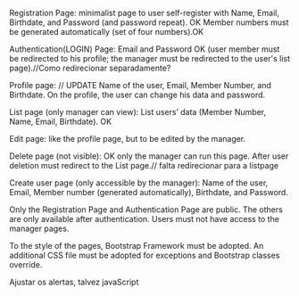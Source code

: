 Registration Page: 
minimalist page to user self-register with Name, Email, Birthdate, and Password (and password repeat). OK
Member numbers must be generated automatically (set of four numbers).OK


Authentication(LOGIN) Page: 
Email and Password OK
(user member must be redirected to his profile; the manager must be redirected to the user's list page).//Como redirecionar separadamente? 


Profile page: // UPDATE
Name of the user, Email, Member Number, and Birthdate. On the profile, the user can change his data and password.


List page (only manager can view): 
List users’ data (Member Number, Name, Email, Birthdate). OK


Edit page: 
like the profile page, but to be edited by the manager.


Delete page (not visible): OK
only the manager can run this page. After user deletion must redirect to the List page.// falta redirecionar para a listpage


Create user page (only accessible by the manager): 
Name of the user, Email, Member number (generated automatically), Birthdate, and Password.


Only the Registration Page and Authentication Page are public. The others are only available after authentication.
Users must not have access to the manager pages.


To the style of the pages, Bootstrap Framework must be adopted. An additional CSS file must be adopted for exceptions and Bootstrap classes override.

Ajustar os alertas, talvez javaScript